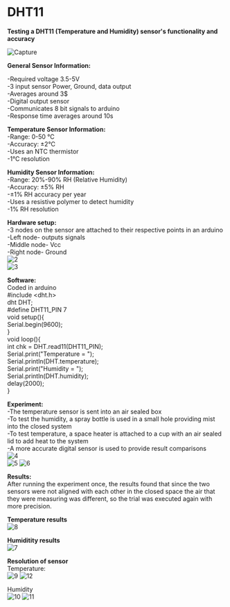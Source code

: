 # DHT11

**Testing a DHT11 (Temperature and Humidity) sensor's functionality and accuracy**<br />

![Capture](https://user-images.githubusercontent.com/118258337/201899130-bd39c6a1-0162-44bc-96b9-6426570f8720.PNG)<br />

**General Sensor Information:**<br />

-Required voltage 3.5-5V<br />
-3 input sensor Power, Ground, data output<br />
-Averages around 3$<br />
-Digital output sensor<br />
-Communicates 8 bit signals to arduino<br />
-Response time averages around 10s<br />

**Temperature Sensor Information:**<br />
-Range: 0-50 ℃<br />
-Accuracy: ±2℃<br />
-Uses an NTC thermistor <br />
-1℃ resolution<br />

**Humidity Sensor Information:**<br />
-Range: 20%-90% RH (Relative Humidity)<br />
-Accuracy: ±5% RH<br />
-±1% RH accuracy per year<br />
-Uses a resistive polymer to detect humidity<br />
-1% RH resolution<br />

**Hardware setup:**<br />
-3 nodes on the sensor are attached to their respective points in an arduino<br />
-Left node- outputs signals<br />
-Middle node- Vcc<br />
-Right node- Ground<br />
![2](https://user-images.githubusercontent.com/118258337/201899137-d170e5f8-f6fe-49cc-b320-3db9231a80ff.PNG)<br />
![3](https://user-images.githubusercontent.com/118258337/201899142-50202ab7-c8d7-40f2-ae24-dbe55a55e741.PNG)<br />

**Software:**<br />
Coded in arduino<br />
#include <dht.h><br />
dht DHT;<br />
#define DHT11_PIN 7<br />
void setup(){<br />
  Serial.begin(9600);<br />
}<br />
void loop(){<br />
  int chk = DHT.read11(DHT11_PIN);<br />
  Serial.print("Temperature = ");<br />
  Serial.println(DHT.temperature);<br />
  Serial.print("Humidity = ");<br />
  Serial.println(DHT.humidity);<br />
  delay(2000);<br />
}

**Experiment:**<br />
-The temperature sensor is sent into an air sealed box<br />
-To test the humidity, a spray bottle is used in a small hole providing mist into the closed system<br />
-To test temperature, a space heater is attached to a cup with an air sealed lid to add heat to the system<br />
-A more accurate digital sensor is used to provide result comparisons<br />
![4](https://user-images.githubusercontent.com/118258337/201899149-62725f83-86a2-40ce-9968-7a7f04788760.PNG)<br />
![5](https://user-images.githubusercontent.com/118258337/201899161-38cf52dd-1574-4b38-bb63-26c0d2cbd47c.PNG)
![6](https://user-images.githubusercontent.com/118258337/201899184-1f4416de-d661-449d-be66-13e2d9272f04.PNG)<br />

**Results:**<br />
After running the experiment once, the results found that since the two sensors were not aligned with each other in the closed space the air that they were measuring was different, so the trial was executed again with more precision. <br />

**Temperature results**<br />
![8](https://user-images.githubusercontent.com/118258337/201899198-d86f3c3e-cf85-4b51-bf67-ff5656646988.PNG)<br />

**Humiditity results**<br />
![7](https://user-images.githubusercontent.com/118258337/201899195-b8f44788-4e50-41c8-8635-2b1d155db734.PNG)<br />

**Resolution of sensor**<br />
Temperature:<br />
![9](https://user-images.githubusercontent.com/118258337/201899206-2808a1c0-d918-42b9-ac2c-7f4fcfb928d7.PNG)
![12](https://user-images.githubusercontent.com/118258337/201899235-eb404060-4451-483b-b213-514616293b8e.PNG)<br />

Humidity<br />
![10](https://user-images.githubusercontent.com/118258337/201899219-747cdb43-16b9-4df2-b855-94e498dd9b8f.PNG)
![11](https://user-images.githubusercontent.com/118258337/201899229-74cc8368-678e-45b2-b235-c61e198b0d8b.PNG)<br />


